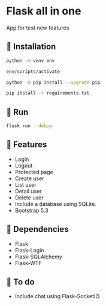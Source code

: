 # Flask all in one

App for test new features

## :floppy_disk: Installation

```bash
python -m venv env
```

```bash
env/scripts/activate
```

```bash
python -m pip install --upgrade pip
```

```bash
pip install -r requirements.txt
```

## :runner: Run

```bash
flask run --debug
```

## :rocket: Features

- Login
- Logout
- Protected page
- Create user
- List user
- Detail user
- Delete user
- Include a database using SQLite.
- Bootstrap 5.3

## :pushpin: Dependencies

- Flask
- Flask-Login
- Flask-SQLAlchemy
- Flask-WTF

## :memo: To do

- Include chat using Flask-SocketIO